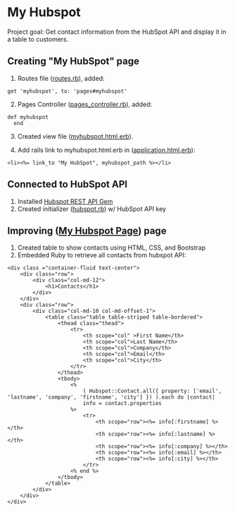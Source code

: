# My Hubspot
Project goal: Get contact information from the HubSpot API and display it in a table to customers.

## Creating "My HubSpot" page
1. Routes file ([routes.rb](https://github.com/kvnlawrence/MyHubspot-Contacts/blob/master/config/routes.rb)),
added: 

```
get 'myhubspot', to: 'pages#myhubspot'
```
 
2. Pages Controller ([pages_controller.rb](https://github.com/kvnlawrence/MyHubspot-Contacts/blob/master/app/controllers/pages_controller.rb)), added:

```
def myhubspot
  end
```

3. Created view file ([myhubspot.html.erb](https://github.com/kvnlawrence/MyHubspot-Contacts/blob/master/app/views/pages/myhubspot.html.erb)).

4. Add rails link to myhubspot.html.erb in ([application.html.erb](https://github.com/kvnlawrence/MyHubspot-Contacts/blob/master/app/views/layouts/application.html.erb)):

```
<li><%= link_to "My HubSpot", myhubspot_path %></li>
```


## Connected to HubSpot API
1. Installed [Hubspot REST API Gem](https://github.com/adimichele/hubspot-ruby)
2. Created initializer ([hubspot.rb](https://github.com/kvnlawrence/MyHubspot-Contacts/blob/master/config/initializers/hubspot.rb)) w/ HubSpot API key

## Improving ([My Hubspot Page](https://github.com/kvnlawrence/MyHubspot-Contacts/blob/master/app/views/pages/myhubspot.html.erb)) page 
1. Created table to show contacts using HTML, CSS, and Bootstrap
2. Embedded Ruby to retrieve all contacts from hubspot API:
```
<div class ="container-fluid text-center">
    <div class="row">
        <div class="col-md-12">
            <h1>Contacts</h1>
        </div>
    </div>
    <div class="row">
        <div class="col-md-10 col-md-offset-1">
            <table class="table table-striped table-bordered">
                <thead class="thead">
                    <tr>
                        <th scope="col" >First Name</th>
                        <th scope="col">Last Name</th>
                        <th scope="col">Company</th>
                        <th scope="col">Email</th>
                        <th scope="col">City</th>
                    </tr>
                </thead>    
                <tbody>      
                    <% 
                        ( Hubspot::Contact.all({ property: ['email', 'lastname', 'company', 'firstname', 'city'] }) ).each do |contact|
                        info = contact.properties
                    %>
                        <tr>
                            <th scope="row"><%= info[:firstname] %></th>
                            <th scope="row"><%= info[:lastname] %></th>
                            <th scope="row"><%= info[:company] %></th>
                            <th scope="row"><%= info[:email] %></th>
                            <th scope="row"><%= info[:city] %></th>
                        </tr>
                    <% end %>
                </tbody>
            </table>
        </div>
    </div>
</div>
```
